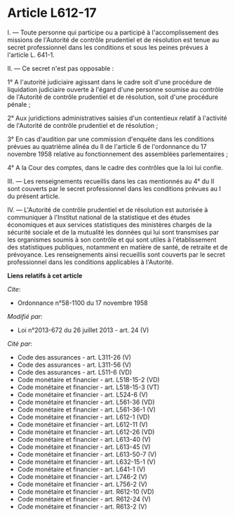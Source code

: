 # Article L612-17

I. ― Toute personne qui participe ou a participé à l'accomplissement des missions de l'Autorité de contrôle prudentiel et de
résolution est tenue au secret professionnel dans les conditions et sous les peines prévues à l'article L. 641-1. 

II. ― Ce secret n'est pas opposable : 

1° A l'autorité judiciaire agissant dans le cadre soit d'une procédure de liquidation judiciaire ouverte à l'égard d'une
personne soumise au contrôle de l'Autorité de contrôle prudentiel et de résolution, soit d'une procédure pénale ; 

2° Aux juridictions administratives saisies d'un contentieux relatif à l'activité de l'Autorité de contrôle prudentiel et de
résolution ; 

3° En cas d'audition par une commission d'enquête dans les conditions prévues au quatrième alinéa du II de l'article 6 de
l'ordonnance du 17 novembre 1958 relative au fonctionnement des assemblées parlementaires ; 

4° A la Cour des comptes, dans le cadre des contrôles que la loi lui confie. 

III. ― Les renseignements recueillis dans les cas mentionnés au 4° du II sont couverts par le secret professionnel dans les
conditions prévues au I du présent article. 

IV. ― L'Autorité de contrôle prudentiel et de résolution est autorisée à communiquer à l'Institut national de la statistique
et des études économiques et aux services statistiques des ministères chargés de la sécurité sociale et de la mutualité les
données qui lui sont transmises par les organismes soumis à son contrôle et qui sont utiles à l'établissement des
statistiques publiques, notamment en matière de santé, de retraite et de prévoyance. Les renseignements ainsi recueillis sont
couverts par le secret professionnel dans les conditions applicables à l'Autorité.

**Liens relatifs à cet article**

_Cite_:

  - Ordonnance n°58-1100 du 17 novembre 1958

_Modifié par_:

  - Loi n°2013-672 du 26 juillet 2013 - art. 24 (V)

_Cité par_:

  - Code des assurances - art. L311-26 (V)
  - Code des assurances - art. L311-56 (V)
  - Code des assurances - art. L511-6 (VD)
  - Code monétaire et financier - art. L518-15-2 (VD)
  - Code monétaire et financier - art. L518-15-3 (VT)
  - Code monétaire et financier - art. L524-6 (V)
  - Code monétaire et financier - art. L561-36 (VD)
  - Code monétaire et financier - art. L561-36-1 (V)
  - Code monétaire et financier - art. L612-1 (VD)
  - Code monétaire et financier - art. L612-11 (V)
  - Code monétaire et financier - art. L612-26 (VD)
  - Code monétaire et financier - art. L613-40 (V)
  - Code monétaire et financier - art. L613-45 (V)
  - Code monétaire et financier - art. L613-50-7 (V)
  - Code monétaire et financier - art. L632-15-1 (V)
  - Code monétaire et financier - art. L641-1 (V)
  - Code monétaire et financier - art. L746-2 (V)
  - Code monétaire et financier - art. L756-2 (V)
  - Code monétaire et financier - art. R612-10 (VD)
  - Code monétaire et financier - art. R612-24 (V)
  - Code monétaire et financier - art. R613-2 (V)
